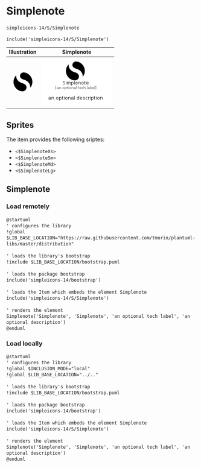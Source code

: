 # Simplenote


```text
simpleicons-14/S/Simplenote
```

```text
include('simpleicons-14/S/Simplenote')
```



| Illustration | Simplenote |
| :---: | :---: |
| ![illustration for Illustration](../../simpleicons-14/S/Simplenote.png) | ![illustration for Simplenote](../../simpleicons-14/S/Simplenote.Local.png) |



## Sprites
The item provides the following sriptes:

- `<$SimplenoteXs>`
- `<$SimplenoteSm>`
- `<$SimplenoteMd>`
- `<$SimplenoteLg>`





## Simplenote

### Load remotely
```plantuml
@startuml
' configures the library
!global $LIB_BASE_LOCATION="https://raw.githubusercontent.com/tmorin/plantuml-libs/master/distribution"

' loads the library's bootstrap
!include $LIB_BASE_LOCATION/bootstrap.puml

' loads the package bootstrap
include('simpleicons-14/bootstrap')

' loads the Item which embeds the element Simplenote
include('simpleicons-14/S/Simplenote')

' renders the element
Simplenote('Simplenote', 'Simplenote', 'an optional tech label', 'an optional description')
@enduml
```

### Load locally
```plantuml
@startuml
' configures the library
!global $INCLUSION_MODE="local"
!global $LIB_BASE_LOCATION="../.."

' loads the library's bootstrap
!include $LIB_BASE_LOCATION/bootstrap.puml

' loads the package bootstrap
include('simpleicons-14/bootstrap')

' loads the Item which embeds the element Simplenote
include('simpleicons-14/S/Simplenote')

' renders the element
Simplenote('Simplenote', 'Simplenote', 'an optional tech label', 'an optional description')
@enduml
```


